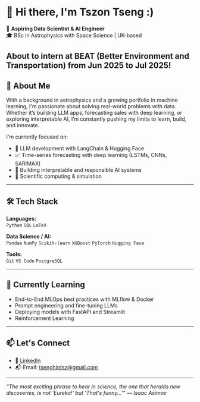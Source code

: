 # 👋 Hi there, I'm Tszon Tseng :)

🎯 **Aspiring Data Scientist & AI Engineer**  
🎓 BSc in Astrophysics with Space Science | UK-based

About to intern at BEAT (Better Environment and Transportation) from Jun 2025 to Jul 2025!
---

## 🚀 About Me

With a background in astrophysics and a growing portfolio in machine learning, I'm passionate about solving real-world problems with data. Whether it’s building LLM apps, forecasting sales with deep learning, or exploring interpretable AI, I’m constantly pushing my limits to learn, build, and innovate.

I'm currently focused on:
- 🧠 LLM development with LangChain & Hugging Face
- 📈 Time-series forecasting with deep learning (LSTMs, CNNs, SARIMAX)
- 🔎 Building interpretable and responsible AI systems
- 🔬 Scientific computing & simulation

---

## 🛠️ Tech Stack

**Languages:**  
`Python` `SQL` `LaTeX`

**Data Science / AI:**  
`Pandas` `NumPy` `Scikit-learn` `XGBoost` `PyTorch`  `Hugging Face` 

**Tools:**  
`Git` `VS Code` `PostgreSQL` 

---

## 🌱 Currently Learning

- End-to-End MLOps best practices with MLflow & Docker  
- Prompt engineering and fine-tuning LLMs  
- Deploying models with FastAPI and Streamlit  
- Reinforcement Learning

---

## 📫 Let's Connect

- 💼 [LinkedIn](https://www.linkedin.com/in/tszon-tseng-a381aa297/)
- 📬 Email: tsenghintsz@gmail.com

---

*“The most exciting phrase to hear in science, the one that heralds new discoveries, is not 'Eureka!' but 'That's funny...'” — Isaac Asimov*
